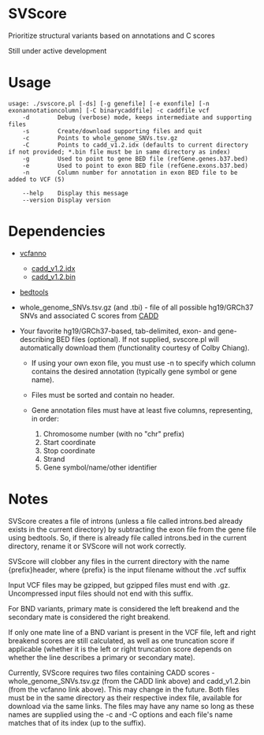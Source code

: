 # SVScore
Prioritize structural variants based on annotations and C scores

Still under active development

# Usage
```
usage: ./svscore.pl [-ds] [-g genefile] [-e exonfile] [-n exonannotationcolumn] [-C binarycaddfile] -c caddfile vcf
    -d	      Debug (verbose) mode, keeps intermediate and supporting files
    -s	      Create/download supporting files and quit
    -c	      Points to whole_genome_SNVs.tsv.gz
    -C	      Points to cadd_v1.2.idx (defaults to current directory if not provided; *.bin file must be in same directory as index)
    -g	      Used to point to gene BED file (refGene.genes.b37.bed)
    -e	      Used to point to exon BED file (refGene.exons.b37.bed)
    -n	      Column number for annotation in exon BED file to be added to VCF (5)

    --help    Display this message
    --version Display version
```

# Dependencies
* [vcfanno](https://www.github.com/brentp/vcfanno)
  * [cadd_v1.2.idx](https://s3.amazonaws.com/vcfanno/cadd_v1.2.idx)
  * [cadd_v1.2.bin](https://s3.amazonaws.com/vcfanno/cadd_v1.2.bin)

* [bedtools](https://www.github.com/arq5x/bedtools2)

* whole_genome_SNVs.tsv.gz (and .tbi) - file of all possible hg19/GRCh37 SNVs and associated C scores from [CADD](http://cadd.gs.washington.edu/download) 

* Your favorite hg19/GRCh37-based, tab-delimited, exon- and gene-describing BED files (optional). If not supplied, svscore.pl will automatically download them (functionality courtesy of Colby Chiang).

  * If using your own exon file, you must use -n to specify which column contains the desired annotation (typically gene symbol or gene name).

  * Files must be sorted and contain no header.
  
  * Gene annotation files must have at least five columns, representing, in order:
    1. Chromosome number (with no "chr" prefix)
    2. Start coordinate
    3. Stop coordinate
    4. Strand
    5. Gene symbol/name/other identifier


# Notes
SVScore creates a file of introns (unless a file called introns.bed already exists in the current directory) by subtracting the exon file from the gene file using bedtools. So, if there is already file called introns.bed in the current directory, rename it or SVScore will not work correctly.

SVScore will clobber any files in the current directory with the name {prefix}header, where {prefix} is the input filename without the .vcf suffix

Input VCF files may be gzipped, but gzipped files must end with .gz. Uncompressed input files should not end with this suffix.

For BND variants, primary mate is considered the left breakend and the secondary mate is considered the right breakend.

If only one mate line of a BND variant is present in the VCF file, left and right breakend scores are still calculated, as well as one truncation score if applicable (whether it is the left or right truncation score depends on whether the line describes a primary or secondary mate).

Currently, SVScore requires two files containing CADD scores - whole_genome_SNVs.tsv.gz (from the CADD link above) and cadd_v1.2.bin (from the vcfanno link above). This may change in the future. Both files must be in the same directory as their respective index file, available for download via the same links. The files may have any name so long as these names are supplied using the -c and -C options and each file's name matches that of its index (up to the suffix).
